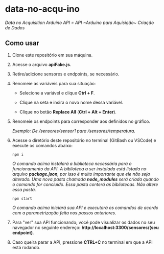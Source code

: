 # data-no-acqu-ino

_Data no Acquisition Arduino API = API ~Arduino para Aquisição~ Criação de Dados_

## Como usar

1. Clone este repositório em sua máquina.

2. Acesse o arquivo **apiFake.js**.

3. Retire/adicione sensores e endpoints, se necessário.

4. Renomeie as variáveis para sua situação:

   - Selecione a variável e clique **Ctrl + F**.


   - Clique na seta e insira o novo nome dessa variável.


   - Clique no botão **Replace All** (**Ctrl + Alt + Enter**).

5. Renomeie os endpoints para corresponder aos definidos no gráfico.

   _Exemplo: De /sensores/sensor1 para /sensores/temperatura._

6. Acesse o diretório deste repositório no terminal (GitBash ou VSCode) e execute os comandos abaixo:

   `npm i`
   
   _O comando acima instalará a biblioteca necessária para o funcionamento da API. A biblioteca a ser instalada está listada no arquivo **package.json**, por isso é muito importante que ele não seja alterado. Uma nova pasta chamada **node_modules** será criada quando o comando for concluído. Essa pasta conterá as bibliotecas. Não altere essa pasta._

   `npm start`
   
   _O comando acima iniciará sua API e executará os comandos de acordo com a parametrização feita nos passos anteriores._

7. Para "ver" sua API funcionando, você pode visualizar os dados no seu navegador no seguinte endereço: **http://localhost:3300/sensores/(seu endpoint)**.

8. Caso queira parar a API, pressione **CTRL+C** no terminal em que a API está rodando.

